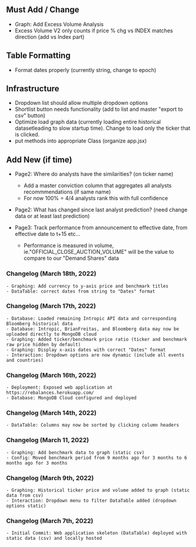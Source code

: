 ## Must Add / Change 
- Graph: Add Excess Volume Analysis
- Excess Volume V2 only counts if price % chg vs INDEX matches direction (add vs Index part)

## Table Formatting
- Format dates properly (currently string, change to epoch)

## Infrastructure
- Dropdown list should allow multiple dropdown options
- Shortlist button needs functionality (add to list and master "export to csv" button) 
- Optimize load graph data (currently loading entire historical datasetleading to slow startup time). Change to load only the ticker that is clicked. 
- put methods into appropriate Class (organize app.jsx)


## Add New (if time)
- Page2: Where do analysts have the similarities? (on ticker name) 
    - Add a master conviction column that aggregates all analysts recommmendations (if same name)
    - For now 100% = 4/4 analysts rank this with full confidence
    
    
- Page2: What has changed since last analyst prediction? (need change data or at least last prediction)
- Page3: Track performance from announcement to effective date, from effective date to t+15 etc...
    - Performance is measured in volume, ie."OFFICIAL_CLOSE_AUCTION_VOLUME" will be the value to compare to our "Demand Shares" data


### Changelog (March 18th, 2022)
    - Graphing: Add currency to y-axis price and benchmark titles 
    - DataTable: correct dates from string to "Dates" format

### Changelog (March 17th, 2022)
    - Database: Loaded remaining Intropic API data and corresponding Bloomberg historical data 
    - Database: Intropic, BrianFreitas, and Bloomberg data may now be uploaded directly to MongoDB cloud
    - Graphing: Added ticker/benchmark price ratio (ticker and benchmark raw price hidden by default)
    - Graphing: Display x-axis dates with correct "Dates" format
    - Interaction: Dropdown options are now dynamic (include all events and countries)
    
### Changelog (March 16th, 2022)
    - Deployment: Exposed web application at https://rebalances.herokuapp.com/ 
    - Database: MongoDB Cloud configured and deployed

### Changelog (March 14th, 2022) 
    - DataTable: Columns may now be sorted by clicking column headers 

### Changelog (March 11, 2022)
    - Graphing: Add benchmark data to graph (static csv)
    - Config: Moved benchmark period from 9 months ago for 3 months to 6 months ago for 3 months 

### Changelog (March 9th, 2022)
    - Graphing: Historical ticker price and volume added to graph (static data from csv)
    - Interaction: Dropdown menu to filter DataTable added (dropdown options static)

### Changelog (March 7th, 2022)
    - Initial Commit: Web application skeleton (DataTable) deployed with static data (csv) and locally hosted